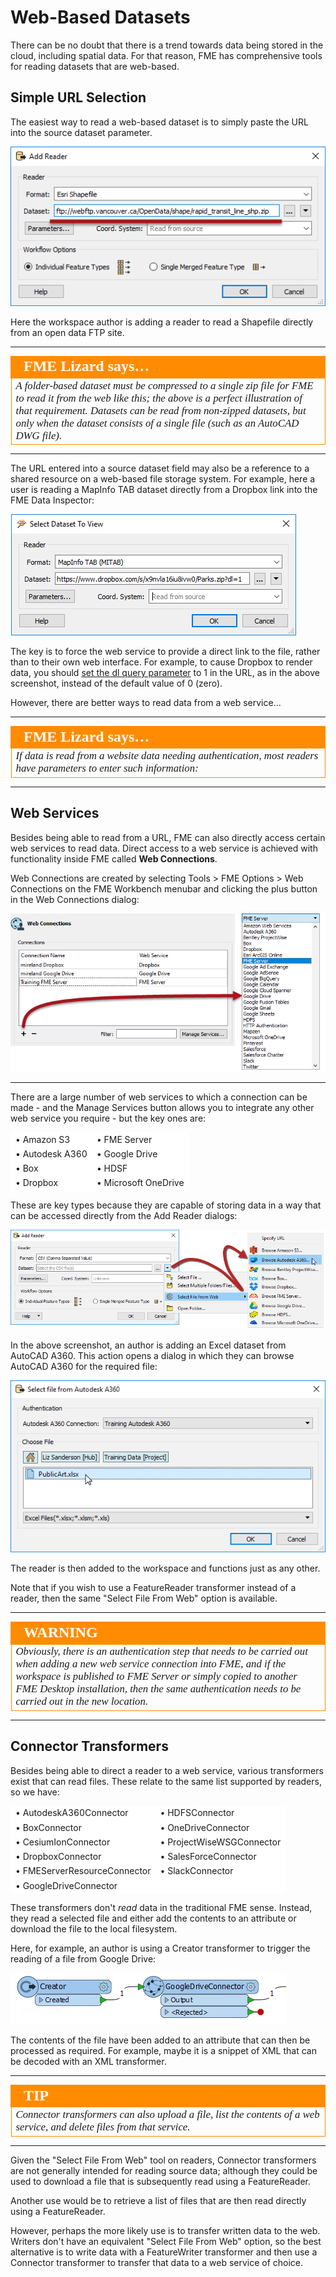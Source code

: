 # Web-Based Datasets #

There can be no doubt that there is a trend towards data being stored in the cloud, including spatial data. For that reason, FME has comprehensive tools for reading datasets that are web-based.
 

## Simple URL Selection ##

The easiest way to read a web-based dataset is to simply paste the URL into the source dataset parameter.

![](./Images/Img3.005.SourceDataAsAURL.png) 

Here the workspace author is adding a reader to read a Shapefile directly from an open data FTP site.

---

<!--Person X Says Section-->
<table style="border-spacing: 0px">
<tr>
<td style="vertical-align:middle;background-color:darkorange;border: 2px solid darkorange">
<i class="fa fa-quote-left fa-lg fa-pull-left fa-fw" style="color:white;padding-right: 12px;vertical-align:text-top"></i>
<span style="color:white;font-size:x-large;font-weight: bold;font-family:serif">FME Lizard says…</span>
</td>
</tr>

<tr>
<td style="border: 1px solid darkorange">
<span style="font-family:serif; font-style:italic; font-size:larger">
A folder-based dataset must be compressed to a single zip file for FME to read it from the web like this; the above is a perfect illustration of that requirement. Datasets can be read from non-zipped datasets, but only when the dataset consists of a single file (such as an AutoCAD DWG file).
</span>
</td>
</tr>
</table>

---

The URL entered into a source dataset field may also be a reference to a shared resource on a web-based file storage system. For example, here a user is reading a MapInfo TAB dataset directly from a Dropbox link into the FME Data Inspector:

![](./Images/Img3.006.SourceDataAsDropboxURL.png)

The key is to force the web service to provide a direct link to the file, rather than to their own web interface. For example, to cause Dropbox to render data, you should [set the dl query parameter](https://www.dropbox.com/en/help/201) to 1 in the URL, as in the above screenshot, instead of the default value of 0 (zero).

However, there are better ways to read data from a web service...

---

<!--Person X Says Section-->
<table style="border-spacing: 0px">
<tr>
<td style="vertical-align:middle;background-color:darkorange;border: 2px solid darkorange">
<i class="fa fa-quote-left fa-lg fa-pull-left fa-fw" style="color:white;padding-right: 12px;vertical-align:text-top"></i>
<span style="color:white;font-size:x-large;font-weight: bold;font-family:serif">FME Lizard says…</span>
</td>
</tr>

<tr>
<td style="border: 1px solid darkorange">
<span style="font-family:serif; font-style:italic; font-size:larger">
If data is read from a website data needing authentication, most readers have parameters to enter such information:
</span>
</td>
</tr>
</table>

---

## Web Services ##

Besides being able to read from a URL, FME can also directly access certain web services to read data. Direct access to a web service is achieved with functionality inside FME called **Web Connections**.

Web Connections are created by selecting Tools &gt; FME Options &gt; Web Connections on the FME Workbench menubar and clicking the plus button in the Web Connections dialog:

![](./Images/Img3.008.WebConnectionCreation.png) 

---

There are a large number of web services to which a connection can be made - and the Manage Services button allows you to integrate any other web service you require - but the key ones are:
<!-- Condensing white space for this list by putting it into a table-->
<table>
<tr>
    <td style="border: 1px solid white; background-color:white">&bull; Amazon S3</td>
    <td style="border: 1px solid white; background-color:white">&bull; FME Server</td>
</tr>
<tr>
    <td style="border: 1px solid white; background-color:white">&bull; Autodesk A360</td>
    <td style="border: 1px solid white; background-color:white">&bull; Google Drive</td>
</tr>
<tr>
    <td style="border: 1px solid white; background-color:white">&bull; Box</td>
    <td style="border: 1px solid white; background-color:white">&bull; HDSF</td>
</tr>
<tr>
    <td style="border: 1px solid white; background-color:white">&bull; Dropbox</td>
    <td style="border: 1px solid white; background-color:white">&bull; Microsoft OneDrive</td>
</tr>
</table>

These are key types because they are capable of storing data in a way that can be accessed directly from the Add Reader dialogs:

![](./Images/Img3.009.WebConnectionUse.png) 

In the above screenshot, an author is adding an Excel dataset from AutoCAD A360. This action opens a dialog in which they can browse AutoCAD A360 for the required file:

![](./Images/Img3.010.WebConnectionA360Excel.png)

The reader is then added to the workspace and functions just as any other.

Note that if you wish to use a FeatureReader transformer instead of a reader, then the same "Select File From Web" option is available.

---

<!--Warning Section--> 

<table style="border-spacing: 0px">
<tr>
<td style="vertical-align:middle;background-color:darkorange;border: 2px solid darkorange">
<i class="fa fa-exclamation-triangle fa-lg fa-pull-left fa-fw" style="color:white;padding-right: 12px;vertical-align:text-top"></i>
<span style="color:white;font-size:x-large;font-weight: bold;font-family:serif">WARNING</span>
</td>
</tr>

<tr>
<td style="border: 1px solid darkorange">
<span style="font-family:serif; font-style:italic; font-size:larger">
Obviously, there is an authentication step that needs to be carried out when adding a new web service connection into FME, and if the workspace is published to FME Server or simply copied to another FME Desktop installation, then the same authentication needs to be carried out in the new location.
</span>
</td>
</tr>
</table>

---

## Connector Transformers ##

Besides being able to direct a reader to a web service, various transformers exist that can read files. These relate to the same list supported by readers, so we have:
<!-- Condensing white space for this list by putting it into a table-->
<table>
<tr>
    <td style="border: 1px solid white; background-color:white">&bull; AutodeskA360Connector</td>
    <td style="border: 1px solid white; background-color:white">&bull; HDFSConnector</td>
</tr>
<tr>
    <td style="border: 1px solid white; background-color:white">&bull; BoxConnector</td>
    <td style="border: 1px solid white; background-color:white">&bull; OneDriveConnector</td>
</tr>
<tr>
    <td style="border: 1px solid white; background-color:white">&bull; CesiumIonConnector</td>
    <td style="border: 1px solid white; background-color:white">&bull; ProjectWiseWSGConnector</td>
</tr>
<tr>
    <td style="border: 1px solid white; background-color:white">&bull; DropboxConnector</td>
    <td style="border: 1px solid white; background-color:white">&bull; SalesForceConnector</td>
</tr>
<tr>
    <td style="border: 1px solid white; background-color:white">&bull; FMEServerResourceConnector</td>
    <td style="border: 1px solid white; background-color:white">&bull; SlackConnector</td>
</tr>
<tr>
    <td style="border: 1px solid white; background-color:white">&bull; GoogleDriveConnector</td>
    <td style="border: 1px solid white; background-color:white"></td>
</tr>
</table>

These transformers don't *read* data in the traditional FME sense. Instead, they read a selected file and either add the contents to an attribute or download the file to the local filesystem.

Here, for example, an author is using a Creator transformer to trigger the reading of a file from Google Drive:

![](./Images/Img3.011.GoogleDriveConnector.png) 

The contents of the file have been added to an attribute that can then be processed as required. For example, maybe it is a snippet of XML that can be decoded with an XML transformer.

---

<!--Tip Section--> 

<table style="border-spacing: 0px">
<tr>
<td style="vertical-align:middle;background-color:darkorange;border: 2px solid darkorange">
<i class="fa fa-info-circle fa-lg fa-pull-left fa-fw" style="color:white;padding-right: 12px;vertical-align:text-top"></i>
<span style="color:white;font-size:x-large;font-weight: bold;font-family:serif">TIP</span>
</td>
</tr>

<tr>
<td style="border: 1px solid darkorange">
<span style="font-family:serif; font-style:italic; font-size:larger">
Connector transformers can also upload a file, list the contents of a web service, and delete files from that service.
</span>
</td>
</tr>
</table>

---

Given the "Select File From Web" tool on readers, Connector transformers are not generally intended for reading source data; although they could be used to download a file that is subsequently read using a FeatureReader.

Another use would be to retrieve a list of files that are then read directly using a FeatureReader.

However, perhaps the more likely use is to transfer written data to the web. Writers don't have an equivalent "Select File From Web" option, so the best alternative is to write data with a FeatureWriter transformer and then use a Connector transformer to transfer that data to a web service of choice. 

